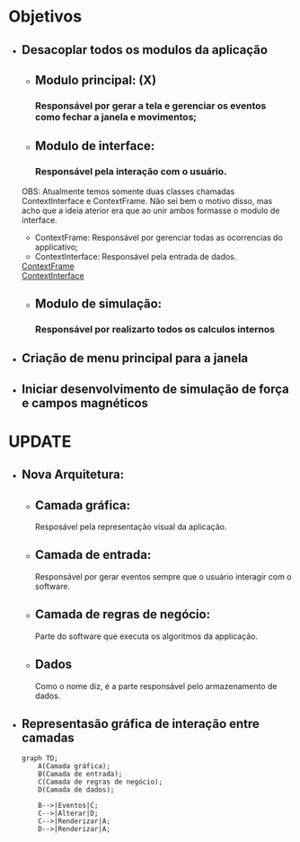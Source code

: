 <link rel="stylesheet" href="style.css">

# Objetivos
- ## Desacoplar todos os modulos da aplicação
    - ## Modulo principal: (X)
        ### Responsável por gerar a tela e gerenciar os eventos como fechar a janela e movimentos;
    - ## Modulo de interface: 
        ### Responsável pela interação com o usuário.
    <div class="descricao">
    OBS: Atualmente temos somente duas classes chamadas ContextInterface e ContextFrame. Não sei bem o motivo disso, mas acho que a ideia aterior era que ao unir ambos formasse o modulo de interface.

    - ContextFrame: Responsável por gerenciar todas as ocorrencias do applicativo;
    - ContextInterface: Responsável pela entrada de dados.
    </div>
    <a href="application\applicationframe.py"> ContextFrame </a><br>
    <a href="application\applicationinterface.py"> ContextInterface </a>
            
    - ## Modulo de simulação:
        ### Responsável por realizarto todos os calculos internos 

- ## Criação de menu principal para a janela
- ## Iniciar desenvolvimento de simulação de força e campos magnéticos


# UPDATE
- ## Nova Arquitetura:
    - ## Camada gráfica:
        <div class="descricao">Resposável pela representação visual da aplicação.</div>
    - ## Camada de entrada:
        <div class="descricao">Responsável por gerar eventos sempre que o usuário interagir com o software.<div>
    - ## Camada de regras de negócio:
        <div class="descricao">Parte do software que executa os algoritmos da applicação.</div>
    - ## Dados
        <div class="descricao">Como o nome diz, é a parte responsável pelo armazenamento de dados.</div>

- ## Representasão gráfica de interação entre camadas
    ```mermaid
    graph TD;
        A(Camada gráfica);
        B(Camada de entrada);
        C(Camada de regras de negócio);
        D(Camada de dados);
        
        B-->|Eventos|C;
        C-->|Alterar|D;
        C-->|Renderizar|A;
        D-->|Renderizar|A;
    ```
